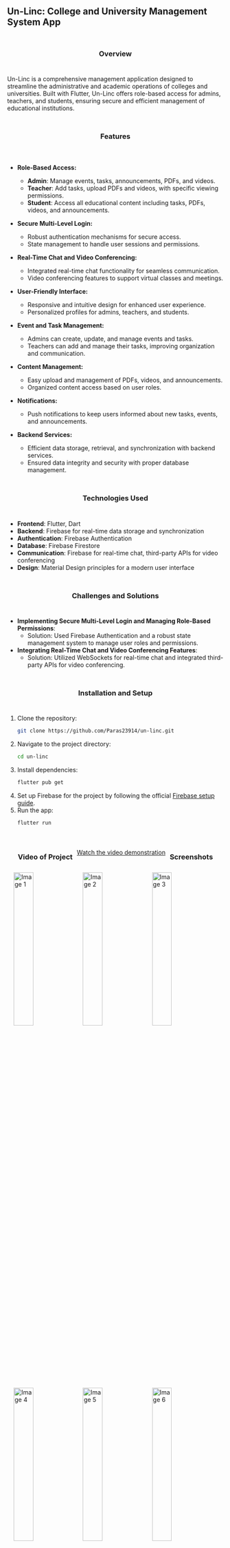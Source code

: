 ## Un-Linc: College and University Management System App

### Overview
Un-Linc is a comprehensive management application designed to streamline the administrative and academic operations of colleges and universities. Built with Flutter, Un-Linc offers role-based access for admins, teachers, and students, ensuring secure and efficient management of educational institutions.

### Features
- **Role-Based Access:**
  - **Admin**: Manage events, tasks, announcements, PDFs, and videos.
  - **Teacher**: Add tasks, upload PDFs and videos, with specific viewing permissions.
  - **Student**: Access all educational content including tasks, PDFs, videos, and announcements.

- **Secure Multi-Level Login:**
  - Robust authentication mechanisms for secure access.
  - State management to handle user sessions and permissions.

- **Real-Time Chat and Video Conferencing:**
  - Integrated real-time chat functionality for seamless communication.
  - Video conferencing features to support virtual classes and meetings.

- **User-Friendly Interface:**
  - Responsive and intuitive design for enhanced user experience.
  - Personalized profiles for admins, teachers, and students.

- **Event and Task Management:**
  - Admins can create, update, and manage events and tasks.
  - Teachers can add and manage their tasks, improving organization and communication.

- **Content Management:**
  - Easy upload and management of PDFs, videos, and announcements.
  - Organized content access based on user roles.

- **Notifications:**
  - Push notifications to keep users informed about new tasks, events, and announcements.

- **Backend Services:**
  - Efficient data storage, retrieval, and synchronization with backend services.
  - Ensured data integrity and security with proper database management.

### Technologies Used
- **Frontend**: Flutter, Dart
- **Backend**: Firebase for real-time data storage and synchronization
- **Authentication**: Firebase Authentication
- **Database**: Firebase Firestore
- **Communication**: Firebase for real-time chat, third-party APIs for video conferencing
- **Design**: Material Design principles for a modern user interface

### Challenges and Solutions
- **Implementing Secure Multi-Level Login and Managing Role-Based Permissions**:
  - Solution: Used Firebase Authentication and a robust state management system to manage user roles and permissions.
- **Integrating Real-Time Chat and Video Conferencing Features**:
  - Solution: Utilized WebSockets for real-time chat and integrated third-party APIs for video conferencing.

### Installation and Setup
1. Clone the repository:
   ```bash
   git clone https://github.com/Paras23914/un-linc.git
   ```
2. Navigate to the project directory:
   ```bash
   cd un-linc
   ```
3. Install dependencies:
   ```bash
   flutter pub get
   ```
4. Set up Firebase for the project by following the official [Firebase setup guide](https://firebase.google.com/docs/flutter/setup).
5. Run the app:
   ```bash
   flutter run
   ```
### Video of Project
[Watch the video demonstration](https://drive.google.com/file/d/18ettoHkm-Opr2KRJQbS0SD-1JgC8fXxu/view?usp=drive_link)

   
### Screenshots
<body style="display: flex; flex-wrap: wrap; justify-content: center; gap: 10px; padding: 20px;">
    <img src="https://github.com/user-attachments/assets/ff2f5b01-fc1b-4394-a5a8-5430ea64c4c3" alt="Image 1" style="width: 30%;">
    <img src="https://github.com/user-attachments/assets/c00f1bb4-5df0-434a-b4d5-84220bcfc35e" alt="Image 2" style="width: 30%;">
    <img src="https://github.com/user-attachments/assets/af97c381-3b33-42ca-9c05-02af7ee5d37e" alt="Image 3" style="width: 30%;">
    <img src="https://github.com/user-attachments/assets/448e7e24-d8f7-4af7-a8c8-a907da4f097e" alt="Image 4" style="width: 30%;">
    <img src="https://github.com/user-attachments/assets/823c7aa5-957c-4c98-a5ab-a99839f36592" alt="Image 5" style="width: 30%;">
    <img src="https://github.com/user-attachments/assets/bb586724-5e2e-437b-8a6f-1a38416924c1" alt="Image 6" style="width: 30%;">
    <img src="https://github.com/user-attachments/assets/e63fc42a-73d6-4f74-adb7-e688df3a427e" alt="Image 7" style="width: 30%;">
    <img src="https://github.com/user-attachments/assets/ec785c5a-91a6-4b4b-bbd5-ab5814295b0c" alt="Image 8" style="width: 30%;">
    <img src="https://github.com/user-attachments/assets/a63cc6d5-27ff-4e65-bf16-bd2096670626" alt="Image 9" style="width: 30%;">
    <img src="https://github.com/user-attachments/assets/9e30c49c-3470-4e24-b736-1022fbb8bb95" alt="Image 10" style="width: 30%;">
    <img src="https://github.com/user-attachments/assets/224f43d2-6b66-4e39-a877-d621e42334ca" alt="Image 11" style="width: 30%;">
    <img src="https://github.com/user-attachments/assets/c8a895ab-9439-4477-b27b-0c46cb16c791" alt="Image 12" style="width: 30%;">
    <img src="https://github.com/user-attachments/assets/4414a27f-5dce-4d55-9266-9358339bd48a" alt="Image 13" style="width: 30%;">
    <img src="https://github.com/user-attachments/assets/ad42d864-2274-4bb3-9459-cfd71631dc12" alt="Image 14" style="width: 30%;">
    <img src="https://github.com/user-attachments/assets/6e988594-d625-43e4-a33b-21398c43fd58" alt="Image 15" style="width: 30%;">
    <img src="https://github.com/user-attachments/assets/374b6058-c420-4ad5-a451-f70c6ed715a4" alt="Image 16" style="width: 30%;">
    <img src="https://github.com/user-attachments/assets/4d1dabb4-bfc2-47ca-8c3f-d01dc54bedde" alt="Image 17" style="width: 30%;">
    <img src="https://github.com/user-attachments/assets/495a9479-69ac-4186-b41e-5a48e865209a" alt="Image 18" style="width: 30%;">
    <img src="https://github.com/user-attachments/assets/1ae0ef78-d4b4-48b0-9e6f-aed9924b96e5" alt="Image 19" style="width: 30%;">
    <img src="https://github.com/user-attachments/assets/6d6881c7-1bef-4de6-88f6-c10b8fe3e750" alt="Image 20" style="width: 30%;">
    <img src="https://github.com/user-attachments/assets/efb70b3e-15ed-489d-93f5-c6a57d565bb4" alt="Image 21" style="width: 30%;">
    <img src="https://github.com/user-attachments/assets/78ef5777-623c-4ad0-9c1b-1c6367355daf" alt="Image 22" style="width: 30%;">
    <img src="https://github.com/user-attachments/assets/42675a26-248c-47cb-a969-bd581c65a05f" alt="Image 23" style="width: 30%;">
    <img src="https://github.com/user-attachments/assets/6d2e64e4-318c-4c7e-aeca-e77832b79b43" alt="Image 24" style="width: 30%;">
    <img src="https://github.com/user-attachments/assets/812aaa35-4680-48db-aa45-3e54a6b86daa" alt="Image 25" style="width: 30%;">
    <img src="https://github.com/user-attachments/assets/7ff92186-fa18-4be8-a0fe-4295955189d5" alt="Image 26" style="width: 30%;">
    <img src="https://github.com/user-attachments/assets/2f3bc2ab-a65f-4d1e-90b8-c40a63cc26a8" alt="Image 27" style="width: 30%;">
    <img src="https://github.com/user-attachments/assets/6122cbe8-31d9-48d5-a056-59e2be133ba5" alt="Image 28" style="width: 30%;">
    <img src="https://github.com/user-attachments/assets/74bb3be2-5706-4633-b508-63d1724ff842" alt="Image 29" style="width: 30%;">
    <img src="https://github.com/user-attachments/assets/d16ad229-236b-4351-b6ea-679e2e883a01" alt="Image 30" style="width: 30%;">
    <img src="https://github.com/user-attachments/assets/00652076-0911-4a53-a79d-9fd44e14bfd1" alt="Image 31" style="width: 30%;">
    <img src="https://github.com/user-attachments/assets/ee7f9055-0b58-4efc-83b6-22bd522f1cf2" alt="Image 32" style="width: 30%;">
</body>




